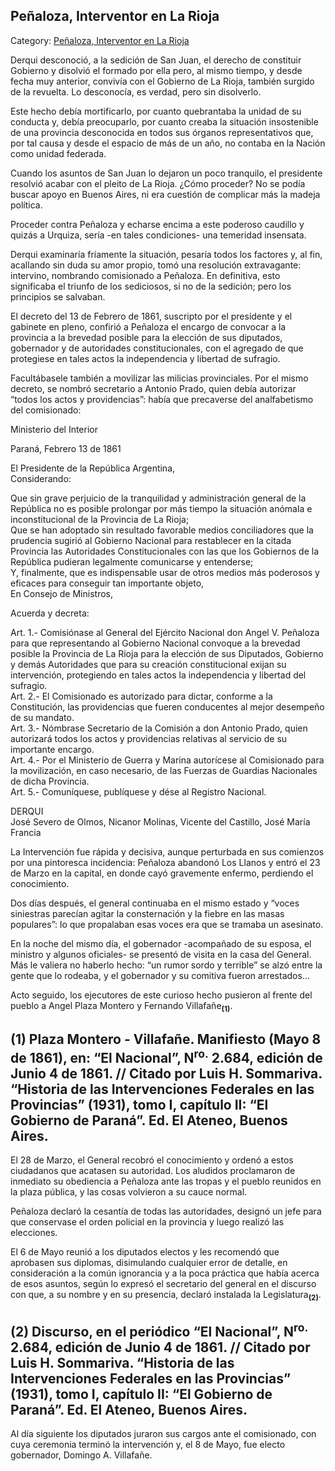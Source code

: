 ## Peñaloza, Interventor en La Rioja

Category: [Peñaloza, Interventor en La Rioja](http://descubrircorrientes.com.ar/2012/index.php/4554-historia-desde-1814-hasta-la-guerra-de-la-triple-alianza/de-pujol-a-pampin-tiempos-de-organizacion-administradora-1852-1862/penaloza-interventor-en-la-rioja)

Derqui desconoció, a la sedición de San Juan, el derecho de constituir Gobierno y disolvió el formado por ella pero, al mismo tiempo, y desde fecha muy anterior, convivía con el Gobierno de La Rioja, también surgido de la revuelta. Lo desconocía, es verdad, pero sin disolverlo.

Este hecho debía mortificarlo, por cuanto quebrantaba la unidad de su conducta y, debía preocuparlo, por cuanto creaba la situación insostenible de una provincia desconocida en todos sus órganos representativos que, por tal causa y desde el espacio de más de un año, no contaba en la Nación como unidad federada.

Cuando los asuntos de San Juan lo dejaron un poco tranquilo, el presidente resolvió acabar con el pleito de La Rioja. ¿Cómo proceder? No se podía buscar apoyo en Buenos Aires, ni era cuestión de complicar más la madeja política.

Proceder contra Peñaloza y echarse encima a este poderoso caudillo y quizás a Urquiza, sería -en tales condiciones- una temeridad insensata.

Derqui examinaría fríamente la situación, pesaría todos los factores y, al fin, acallando sin duda su amor propio, tomó una resolución extravagante: intervino, nombrando comisionado a Peñaloza. En definitiva, esto significaba el triunfo de los sediciosos, si no de la sedición; pero los principios se salvaban.

El decreto del 13 de Febrero de 1861, suscripto por el presidente y el gabinete en pleno, confirió a Peñaloza el encargo de convocar a la provincia a la brevedad posible para la elección de sus diputados, gobernador y de autoridades constitucionales, con el agregado de que protegiese en tales actos la independencia y libertad de sufragio.

Facultábasele también a movilizar las milicias provinciales. Por el mismo decreto, se nombró secretario a Antonio Prado, quien debía autorizar “todos los actos y providencias”: había que precaverse del analfabetismo del comisionado:

Ministerio del Interior

Paraná, Febrero 13 de 1861

El Presidente de la República Argentina,  
Considerando:

Que sin grave perjuicio de la tranquilidad y administración general de la República no es posible prolongar por más tiempo la situación anómala e inconstitucional de la Provincia de La Rioja;  
Que se han adoptado sin resultado favorable medios conciliadores que la prudencia sugirió al Gobierno Nacional para restablecer en la citada Provincia las Autoridades Constitucionales con las que los Gobiernos de la República pudieran legalmente comunicarse y entenderse;  
Y, finalmente, que es indispensable usar de otros medios más poderosos y eficaces para conseguir tan importante objeto,  
En Consejo de Ministros,

Acuerda y decreta:

Art. 1.- Comisiónase al General del Ejército Nacional don Angel V. Peñaloza para que representando al Gobierno Nacional convoque a la brevedad posible la Provincia de La Rioja para la elección de sus Diputados, Gobierno y demás Autoridades que para su creación constitucional exijan su intervención, protegiendo en tales actos la independencia y libertad del sufragio.  
Art. 2.- El Comisionado es autorizado para dictar, conforme a la Constitución, las providencias que fueren conducentes al mejor desempeño de su mandato.  
Art. 3.- Nómbrase Secretario de la Comisión a don Antonio Prado, quien autorizará todos los actos y providencias relativas al servicio de su importante encargo.  
Art. 4.- Por el Ministerio de Guerra y Marina autorícese al Comisionado para la movilización, en caso necesario, de las Fuerzas de Guardias Nacionales de dicha Provincia.  
Art. 5.- Comuníquese, publíquese y dése al Registro Nacional.

DERQUI  
José Severo de Olmos, Nicanor Molinas, Vicente del Castillo, José María Francia

La Intervención fue rápida y decisiva, aunque perturbada en sus comienzos por una pintoresca incidencia: Peñaloza abandonó Los Llanos y entró el 23 de Marzo en la capital, en donde cayó gravemente enfermo, perdiendo el conocimiento.

Dos días después, el general continuaba en el mismo estado y “voces siniestras parecían agitar la consternación y la fiebre en las masas populares”: lo que propalaban esas voces era que se tramaba un asesinato.

En la noche del mismo día, el gobernador -acompañado de su esposa, el ministro y algunos oficiales- se presentó de visita en la casa del General. Más le valiera no haberlo hecho: “un rumor sordo y terrible” se alzó entre la gente que lo rodeaba, y el gobernador y su comitiva fueron arrestados...

Acto seguido, los ejecutores de este curioso hecho pusieron al frente del pueblo a Angel Plaza Montero y Fernando Villafañe<sub><strong>(1)</strong></sub>.

## **(1) Plaza Montero - Villafañe. Manifiesto (Mayo 8 de 1861), en: “El Nacional”, N<sup>ro.</sup> 2.684, edición de Junio 4 de 1861. // Citado por Luis H. Sommariva. “Historia de las Intervenciones Federales en las Provincias” (1931), tomo I, capítulo II: “El Gobierno de Paraná”. Ed. El Ateneo, Buenos Aires.**

El 28 de Marzo, el General recobró el conocimiento y ordenó a estos ciudadanos que acatasen su autoridad. Los aludidos proclamaron de inmediato su obediencia a Peñaloza ante las tropas y el pueblo reunidos en la plaza pública, y las cosas volvieron a su cauce normal.

Peñaloza declaró la cesantía de todas las autoridades, designó un jefe para que conservase el orden policial en la provincia y luego realizó las elecciones.

El 6 de Mayo reunió a los diputados electos y les recomendó que aprobasen sus diplomas, disimulando cualquier error de detalle, en consideración a la común ignorancia y a la poca práctica que había acerca de esos asuntos, según lo expresó el secretario del general en el discurso con que, a su nombre y en su presencia, declaró instalada la Legislatura<sub><strong>(2)</strong></sub>.

## **(2) Discurso, en el periódico “El Nacional”, N<sup>ro.</sup> 2.684, edición de Junio 4 de 1861. // Citado por Luis H. Sommariva. “Historia de las Intervenciones Federales en las Provincias” (1931), tomo I, capítulo II: “El Gobierno de Paraná”. Ed. El Ateneo, Buenos Aires.**

Al día siguiente los diputados juraron sus cargos ante el comisionado, con cuya ceremonia terminó la intervención y, el 8 de Mayo, fue electo gobernador, Domingo A. Villafañe.